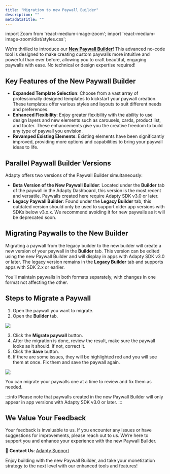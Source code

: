 ```yaml
---
title: "Migration to new Paywall Builder"
description: ""
metadataTitle: ""
---
```


import Zoom from 'react-medium-image-zoom';
import 'react-medium-image-zoom/dist/styles.css';

We’re thrilled to introduce our  [**New Paywall Builder**](/3.0/adapty-paywall-builder)! This advanced no-code tool is designed to make creating custom paywalls more intuitive and powerful than ever before, allowing you to craft beautiful, engaging paywalls with ease. No technical or design expertise required!

## Key Features of the New Paywall Builder

- **Expanded Template Selection**: Choose from a vast array of professionally designed templates to kickstart your paywall creation. These templates offer various styles and layouts to suit different needs and preferences.
- **Enhanced Flexibility**: Enjoy greater flexibility with the ability to use design layers and new elements such as carousels, cards, product list, and footer. These enhancements give you the creative freedom to build any type of paywall you envision.
- **Revamped Existing Elements**: Existing elements have been significantly improved, providing more options and capabilities to bring your paywall ideas to life.

## Parallel Paywall Builder Versions

Adapty offers two versions of the Paywall Builder simultaneously:

- **Beta Version of the New Paywall Builder**: Located under the **Builder** tab of the paywall in the Adapty Dashboard, this version is the most recent and versatile. Paywalls created here require Adapty SDK v3.0 or later.
- **Legacy Paywall Builder**: Found under the **Legacy Builder** tab, this outdated version should only be used to support older app versions with SDKs below v3.x.x. We recommend avoiding it for new paywalls as it will be deprecated soon.

## Migrating Paywalls to the New Builder

Migrating a paywall from the legacy builder to the new builder will create a new version of your paywall in the **Builder** tab. This version can be edited using the new Paywall Builder and will display in apps with Adapty SDK v3.0 or later. The legacy version remains in the **Legacy Builder** tab and supports apps with SDK 2.x or earlier.

You’ll maintain paywalls in both formats separately, with changes in one format not affecting the other.

## Steps to Migrate a Paywall

1. Open the paywall you want to migrate.
2. Open the **Builder** tab.

   

<Zoom>
  <img src={require('./img/3f4d4c2-PB_migrate_paywall.png').default}
  style={{
    border: '1px solid #727272', /* border width and color */
    width: '700px', /* image width */
    display: 'block', /* for alignment */
    margin: '0 auto' /* center alignment */
  }}
/>
</Zoom>



3. Click the **Migrate paywall** button.
4. After the migration is done, review the result, make sure the paywall looks as it should. If not, correct it.
5. Click the **Save** button. 
6. If there are some issues, they will be highlighted red and you will see them at once. Fix them and save the paywall again.

   

<Zoom>
  <img src={require('./img/78f63f0-PB_hughlighted_issues.png').default}
  style={{
    border: '1px solid #727272', /* border width and color */
    width: '700px', /* image width */
    display: 'block', /* for alignment */
    margin: '0 auto' /* center alignment */
  }}
/>
</Zoom>




You can migrate your paywalls one at a time to review and fix them as needed.

:::info
Please note that paywalls created in the new Paywall Builder will only appear in app versions with Adapty SDK v3.0 or later.
:::

## We Value Your Feedback

Your feedback is invaluable to us. If you encounter any issues or have suggestions for improvements, please reach out to us. We’re here to support you and enhance your experience with the new Paywall Builder.

📧 **Contact Us**: [Adapty Support](mailto:support@adapty.io)

Enjoy building with the new Paywall Builder, and take your monetization strategy to the next level with our enhanced tools and features!